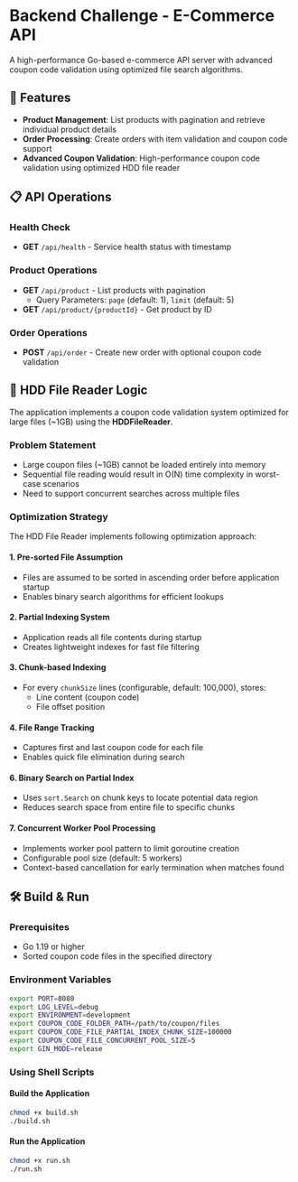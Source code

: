# Backend Challenge - E-Commerce API

A high-performance Go-based e-commerce API server with advanced coupon code validation using optimized file search algorithms.

## 🚀 Features

- **Product Management**: List products with pagination and retrieve individual product details
- **Order Processing**: Create orders with item validation and coupon code support
- **Advanced Coupon Validation**: High-performance coupon code validation using optimized HDD file reader

## 📋 API Operations

### Health Check
- **GET** `/api/health` - Service health status with timestamp

### Product Operations
- **GET** `/api/product` - List products with pagination
  - Query Parameters: `page` (default: 1), `limit` (default: 5)
- **GET** `/api/product/{productId}` - Get product by ID

### Order Operations
- **POST** `/api/order` - Create new order with optional coupon code validation

## 🧠 HDD File Reader Logic

The application implements a coupon code validation system optimized for large files (~1GB) using the **HDDFileReader**.

### Problem Statement
- Large coupon files (~1GB) cannot be loaded entirely into memory
- Sequential file reading would result in O(N) time complexity in worst-case scenarios
- Need to support concurrent searches across multiple files

### Optimization Strategy

The HDD File Reader implements following optimization approach:

#### 1. **Pre-sorted File Assumption**
- Files are assumed to be sorted in ascending order before application startup
- Enables binary search algorithms for efficient lookups

#### 2. **Partial Indexing System**
- Application reads all file contents during startup
- Creates lightweight indexes for fast file filtering

#### 3. **Chunk-based Indexing**
- For every `chunkSize` lines (configurable, default: 100,000), stores:
  - Line content (coupon code)
  - File offset position

#### 4. **File Range Tracking**
- Captures first and last coupon code for each file
- Enables quick file elimination during search

#### 6. **Binary Search on Partial Index**
- Uses `sort.Search` on chunk keys to locate potential data region
- Reduces search space from entire file to specific chunks

#### 7. **Concurrent Worker Pool Processing**
- Implements worker pool pattern to limit goroutine creation
- Configurable pool size (default: 5 workers)
- Context-based cancellation for early termination when matches found


## 🛠️ Build & Run

### Prerequisites
- Go 1.19 or higher
- Sorted coupon code files in the specified directory

### Environment Variables
```bash
export PORT=8080
export LOG_LEVEL=debug
export ENVIRONMENT=development
export COUPON_CODE_FOLDER_PATH=/path/to/coupon/files
export COUPON_CODE_FILE_PARTIAL_INDEX_CHUNK_SIZE=100000
export COUPON_CODE_FILE_CONCURRENT_POOL_SIZE=5
export GIN_MODE=release
```

### Using Shell Scripts

#### Build the Application
```bash
chmod +x build.sh
./build.sh
```

#### Run the Application
```bash
chmod +x run.sh
./run.sh
```

